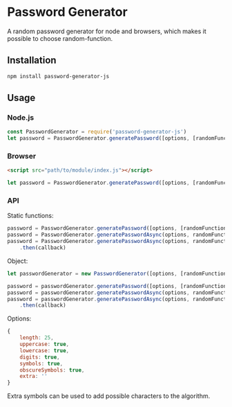 # Password Generator
A random password generator for node and browsers, which makes it possible to choose random-function.

## Installation
```sh
npm install password-generator-js
```

## Usage

### Node.js
```javascript
const PasswordGenerator = require('password-generator-js')
let password = PasswordGenerator.generatePassword([options, [randomFunction]])
```

### Browser
```html
<script src="path/to/module/index.js"></script>
```

```javascript
let password = PasswordGenerator.generatePassword([options, [randomFunction]])
```

### API
Static functions:
```javascript
password = PasswordGenerator.generatePassword([options, [randomFunction]])
password = PasswordGenerator.generatePasswordAsync(options, randomFunction, callback)
password = PasswordGenerator.generatePasswordAsync(options, randomFunction)
    .then(callback)
```

Object:
```javascript
let passwordGenerator = new PasswordGenerator([options, [randomFunction]])

password = passwordGenerator.generatePassword([options, [randomFunction]])
password = passwordGenerator.generatePasswordAsync(options, randomFunction, callback)
password = passwordGenerator.generatePasswordAsync(options, randomFunction)
    .then(callback)
```

Options:
```javascript
{
    length: 25,
    uppercase: true,
    lowercase: true,
    digits: true,
    symbols: true,
    obscureSymbols: true,
    extra: ''
}
```
Extra symbols can be used to add possible characters to the algorithm.


